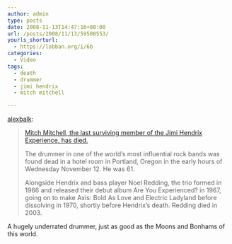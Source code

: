 ```yaml
---
author: admin
type: posts
date: 2008-11-13T14:47:16+00:00
url: /posts/2008/11/13/59500553/
yourls_shorturl:
  - https://lobban.org/i/6b
categories:
  - Video
tags:
  - death
  - drummer
  - jimi hendrix
  - mitch mitchell

---
```

[alexbalk][1]:

> [Mitch Mitchell, the last surviving member of the Jimi Hendrix Experience, has died.][2]
> 
> The drummer in one of the world’s most influential rock bands was found dead in a hotel room in Portland, Oregon in the early hours of Wednesday November 12. He was 61.
> 
> Alongside Hendrix and bass player Noel Redding, the trio formed in 1966 and released their debut album Are You Experienced? in 1967, going on to make Axis: Bold As Love and Electric Ladyland before dissolving in 1970, shortly before Hendrix’s death. Redding died in 2003.

A hugely underrated drummer, just as good as the Moons and Bonhams of this world.

 [1]: http://alexbalk.tumblr.com/post/59486017/mitch-mitchell-the-last-surviving-member-of-the
 [2]: http://www.guardian.co.uk/music/2008/nov/13/mitch-mitchell-dies